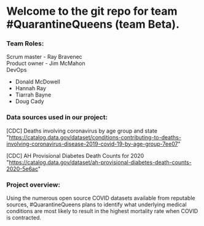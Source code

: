 # Welcome to the git repo for team #QuarantineQueens (team Beta).

### Team Roles:
Scrum master - Ray Bravenec  
Product owner - Jim McMahon  
DevOps
  - Donald McDowell
  - Hannah Ray
  - Tiarrah Bayne
  - Doug Cady


### Data sources used in our project:
[CDC] Deaths involving coronavirus by age group and state  
"https://catalog.data.gov/dataset/conditions-contributing-to-deaths-involving-coronavirus-disease-2019-covid-19-by-age-group-7ee07"

[CDC] AH Provisional Diabetes Death Counts for 2020  
"https://catalog.data.gov/dataset/ah-provisional-diabetes-death-counts-2020-5e6ac"


### Project overview:
Using the numerous open source COVID datasets available from reputable sources, #QuarantineQueens plans to identify what underlying medical conditions are most likely to result in the highest mortality rate when COVID is contracted.


